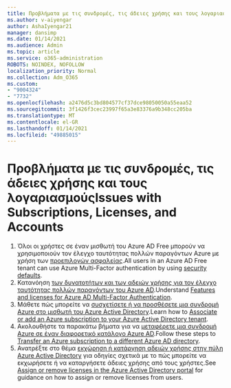 ```yaml
---
title: Προβλήματα με τις συνδρομές, τις άδειες χρήσης και τους λογαριασμούς
ms.author: v-aiyengar
author: AshaIyengar21
manager: dansimp
ms.date: 01/14/2021
ms.audience: Admin
ms.topic: article
ms.service: o365-administration
ROBOTS: NOINDEX, NOFOLLOW
localization_priority: Normal
ms.collection: Adm_O365
ms.custom:
- "9004324"
- "7732"
ms.openlocfilehash: a2476d5c3bd804577cf37dce98050050a55eaa52
ms.sourcegitcommit: 3f1426f3cec23997f65a3e83376a9b348cc205ba
ms.translationtype: MT
ms.contentlocale: el-GR
ms.lasthandoff: 01/14/2021
ms.locfileid: "49885015"
---
```

# <a name="issues-with-subscriptions-licenses-and-accounts"></a><span data-ttu-id="33a89-102">Προβλήματα με τις συνδρομές, τις άδειες χρήσης και τους λογαριασμούς</span><span class="sxs-lookup"><span data-stu-id="33a89-102">Issues with Subscriptions, Licenses, and Accounts</span></span>

1. <span data-ttu-id="33a89-103">Όλοι οι χρήστες σε έναν μισθωτή του Azure AD Free μπορούν να χρησιμοποιούν τον έλεγχο ταυτότητας πολλών παραγόντων Azure με χρήση των [προεπιλογών ασφαλείας](https://docs.microsoft.com/azure/active-directory/fundamentals/concept-fundamentals-security-defaults).</span><span class="sxs-lookup"><span data-stu-id="33a89-103">All users in an Azure AD Free tenant can use Azure Multi-Factor authentication by using [security defaults](https://docs.microsoft.com/azure/active-directory/fundamentals/concept-fundamentals-security-defaults).</span></span>
1. <span data-ttu-id="33a89-104">Κατανόηση [των δυνατοτήτων και των αδειών χρήσης για τον έλεγχο ταυτότητας πολλών παραγόντων του Azure AD](https://docs.microsoft.com/azure/active-directory/authentication/concept-mfa-licensing).</span><span class="sxs-lookup"><span data-stu-id="33a89-104">Understand [Features and licenses for Azure AD Multi-Factor Authentication](https://docs.microsoft.com/azure/active-directory/authentication/concept-mfa-licensing).</span></span>
1. <span data-ttu-id="33a89-105">Μάθετε πώς μπορείτε να [συσχετίσετε ή να προσθέσετε μια συνδρομή Azure στο μισθωτή του Azure Active Directory](https://docs.microsoft.com/azure/active-directory/fundamentals/active-directory-how-subscriptions-associated-directory).</span><span class="sxs-lookup"><span data-stu-id="33a89-105">Learn how to [Associate or add an Azure subscription to your Azure Active Directory tenant](https://docs.microsoft.com/azure/active-directory/fundamentals/active-directory-how-subscriptions-associated-directory).</span></span>
1. <span data-ttu-id="33a89-106">Ακολουθήστε τα παρακάτω βήματα για να [μεταφέρετε μια συνδρομή Azure σε έναν διαφορετικό κατάλογο Azure AD](https://docs.microsoft.com/azure/role-based-access-control/transfer-subscription).</span><span class="sxs-lookup"><span data-stu-id="33a89-106">Follow these steps to [Transfer an Azure subscription to a different Azure AD directory](https://docs.microsoft.com/azure/role-based-access-control/transfer-subscription).</span></span>
1. <span data-ttu-id="33a89-107">Ανατρέξτε στο θέμα [εκχώρηση ή κατάργηση αδειών χρήσης στην πύλη Azure Active Directory](https://docs.microsoft.com/azure/active-directory/fundamentals/license-users-groups) για οδηγίες σχετικά με το πώς μπορείτε να εκχωρήσετε ή να καταργήσετε άδειες χρήσης από τους χρήστες.</span><span class="sxs-lookup"><span data-stu-id="33a89-107">See [Assign or remove licenses in the Azure Active Directory portal](https://docs.microsoft.com/azure/active-directory/fundamentals/license-users-groups) for guidance on how to assign or remove licenses from users.</span></span>